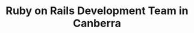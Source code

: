---
title: Ruby on Rails Development Team in Canberra
permalink: /landings/locations/canberra/developer/ruby-on-rails
technology: Ruby on Rails
location: Canberra
---